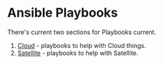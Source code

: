 # Ansible Playbooks

There's current two sections for Playbooks current.

1. [Cloud](Cloud) - playbooks to help with Cloud things.
2. [Satellite](Satellite) - playbooks to help with Satellite.
